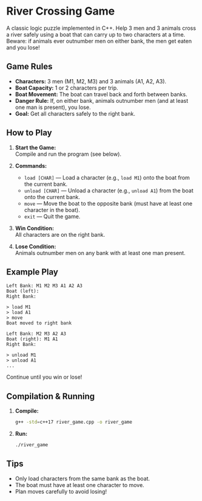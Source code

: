 

# River Crossing Game

A classic logic puzzle implemented in C++. Help 3 men and 3 animals cross a river safely using a boat that can carry up to two characters at a time. Beware: if animals ever outnumber men on either bank, the men get eaten and you lose!

## Game Rules

- **Characters:** 3 men (M1, M2, M3) and 3 animals (A1, A2, A3).
- **Boat Capacity:** 1 or 2 characters per trip.
- **Boat Movement:** The boat can travel back and forth between banks.
- **Danger Rule:** If, on either bank, animals outnumber men (and at least one man is present), you lose.
- **Goal:** Get all characters safely to the right bank.

## How to Play

1. **Start the Game:**  
   Compile and run the program (see below).

2. **Commands:**
   - `load [CHAR]` — Load a character (e.g., `load M1`) onto the boat from the current bank.
   - `unload [CHAR]` — Unload a character (e.g., `unload A1`) from the boat onto the current bank.
   - `move` — Move the boat to the opposite bank (must have at least one character in the boat).
   - `exit` — Quit the game.

3. **Win Condition:**  
   All characters are on the right bank.

4. **Lose Condition:**  
   Animals outnumber men on any bank with at least one man present.

## Example Play

```text
Left Bank: M1 M2 M3 A1 A2 A3 
Boat (left): 
Right Bank: 

> load M1
> load A1
> move
Boat moved to right bank

Left Bank: M2 M3 A2 A3 
Boat (right): M1 A1 
Right Bank: 

> unload M1
> unload A1
...
```

Continue until you win or lose!

## Compilation & Running

1. **Compile:**
    ```sh
    g++ -std=c++17 river_game.cpp -o river_game
    ```

2. **Run:**
    ```sh
    ./river_game
    ```

## Tips

- Only load characters from the same bank as the boat.
- The boat must have at least one character to move.
- Plan moves carefully to avoid losing!
